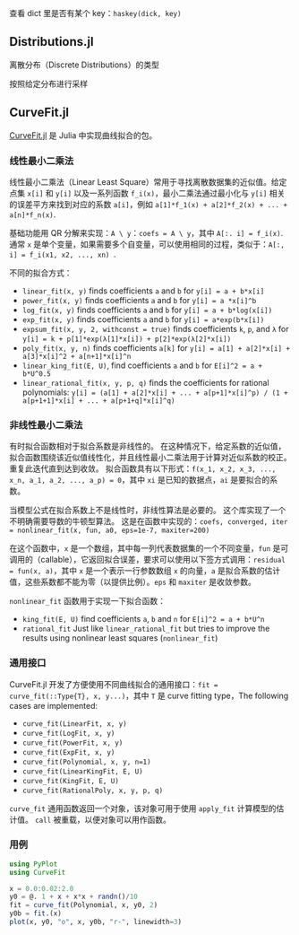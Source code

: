 查看 dict 里是否有某个 key：`haskey(dick, key)`

## Distributions.jl

离散分布（Discrete Distributions）的类型

按照给定分布进行采样

## CurveFit.jl

[CurveFit.jl](https://github.com/pjabardo/CurveFit.jl) 是 Julia 中实现曲线拟合的包。

### 线性最小二乘法

线性最小二乘法（Linear Least Square）常用于寻找离散数据集的近似值。给定点集 `x[i]` 和 `y[i]` 以及一系列函数 `f_i(x)`，最小二乘法通过最小化与 `y[i]` 相关的误差平方来找到对应的系数 `a[i]`，例如 `a[1]*f_1(x) + a[2]*f_2(x) + ... + a[n]*f_n(x)`.

基础功能用 QR 分解来实现：`A \ y`：`coefs = A \ y`，其中 `A[:. i] = f_i(x)`. 通常 `x` 是单个变量，如果需要多个自变量，可以使用相同的过程，类似于：`A[:, i] = f_i(x1, x2, ..., xn) `.

不同的拟合方式：

- `linear_fit(x, y)` finds coefficients `a` and `b` for `y[i] = a + b*x[i]`
- `power_fit(x, y)` finds coefficients `a` and `b` for `y[i] = a *x[i]^b`
- `log_fit(x, y)` finds coefficients `a` and `b` for `y[i] = a + b*log(x[i])`
- `exp_fit(x, y)` finds coefficients `a` and `b` for `y[i] = a*exp(b*x[i])`
- `expsum_fit(x, y, 2, withconst = true)` finds coefficients `k`, `p`, and `λ` for `y[i] = k + p[1]*exp(λ[1]*x[i]) + p[2]*exp(λ[2]*x[i])`
- `poly_fit(x, y, n)` finds coefficients `a[k]` for `y[i] = a[1] + a[2]*x[i] + a[3]*x[i]^2 + a[n+1]*x[i]^n`
- `linear_king_fit(E, U)`, find coefficients `a` and `b` for `E[i]^2 = a + b*U^0.5`
- `linear_rational_fit(x, y, p, q)` finds the coefficients for rational polynomials: `y[i] = (a[1] + a[2]*x[i] + ... + a[p+1]*x[i]^p) / (1 + a[p+1+1]*x[i] + ... + a[p+1+q]*x[i]^q)`

### 非线性最小二乘法

有时拟合函数相对于拟合系数是非线性的。 在这种情况下，给定系数的近似值，拟合函数围绕该近似值线性化，并且线性最小二乘法用于计算对近似系数的校正。 重复此迭代直到达到收敛。 拟合函数具有以下形式：`f(x_1, x_2, x_3, ..., x_n, a_1, a_2, ..., a_p) = 0`，其中 `xi` 是已知的数据点，`ai` 是要拟合的系数。

当模型公式在拟合系数上不是线性时，非线性算法是必要的。 这个库实现了一个不明确需要导数的牛顿型算法。 这是在函数中实现的：`coefs, converged, iter = nonlinear_fit(x, fun, a0, eps=1e-7, maxiter=200)`

在这个函数中，`x` 是一个数组，其中每一列代表数据集的一个不同变量，`fun` 是可调用的（callable），它返回拟合误差，要求可以使用以下签方式调用：`residual = fun(x, a)`，其中 `x` 是一个表示一行参数数组 `x` 的向量，`a` 是拟合系数的估计值，这些系数都不能为零（以提供比例）。`eps`  和 `maxiter` 是收敛参数。

`nonlinear_fit` 函数用于实现一下拟合函数：

- `king_fit(E, U)` find coefficients `a`, `b` and `n` for `E[i]^2 = a + b*U^n`
- `rational_fit` Just like `linear_rational_fit` but tries to improve the results using nonlinear least squares (`nonlinear_fit`)

### 通用接口

CurveFit.jl 开发了方便使用不同曲线拟合的通用接口：`fit = curve_fit(::Type{T}, x, y...)`，其中 `T` 是 curve fitting type，The following cases are implemented:

- `curve_fit(LinearFit, x, y)`
- `curve_fit(LogFit, x, y)`
- `curve_fit(PowerFit, x, y)`
- `curve_fit(ExpFit, x, y)`
- `curve_fit(Polynomial, x, y, n=1)`
- `curve_fit(LinearKingFit, E, U)`
- `curve_fit(KingFit, E, U)`
- `curve_fit(RationalPoly, x, y, p, q)`

`curve_fit` 通用函数返回一个对象，该对象可用于使用 `apply_fit` 计算模型的估计值。 `call` 被重载，以便对象可以用作函数。

### 用例

```julia
using PyPlot
using CurveFit

x = 0.0:0.02:2.0
y0 = @. 1 + x + x*x + randn()/10
fit = curve_fit(Polynomial, x, y0, 2)
y0b = fit.(x) 
plot(x, y0, "o", x, y0b, "r-", linewidth=3)
```



